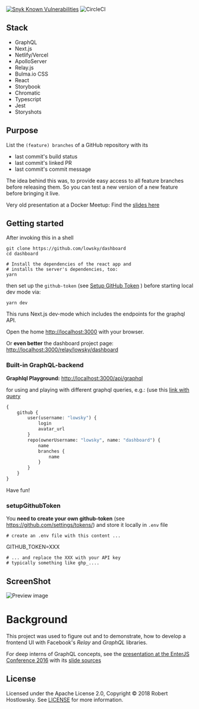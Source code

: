 [![Snyk Known Vulnerabilities](https://snyk.io/test/github/lowsky/dashboard/badge.svg)](https://snyk.io/test/github/lowsky/dashboard)
![CircleCI](https://circleci.com/gh/lowsky/dashboard.svg?style=svg)

## Stack

-   GraphQL
-   Next.js
-   Netlify/Vercel
-   ApolloServer
-   Relay.js
-   Bulma.io CSS
-   React
-   Storybook
-   Chromatic
-   Typescript
-   Jest
-   Storyshots

## Purpose

List the `(feature) branches` of a GitHub repository with its

-   last commit's build status
-   last commit's linked PR
-   last commit's commit message

The idea behind this was, to provide easy access to all feature branches before releasing them.
So you can test a new version of a new feature before bringing it live.

Very old presentation at a Docker Meetup: Find the [slides here](https://github.com/lowsky/dockerMeetupSlides)

## Getting started

After invoking this in a shell

    git clone https://github.com/lowsky/dashboard
    cd dashboard

    # Install the dependencies of the react app and
    # installs the server's dependencies, too:
    yarn

then set up the `github-token` (see [Setup GitHub Token](#setupgithubtoken) ) before starting local dev mode via:

    yarn dev

This runs Next.js dev-mode which includes the endpoints for the graphql API.

Open the home [http://localhost:3000](http://localhost:3000) with your browser.

Or **even better** the dashboard project page: [http://localhost:3000/relay/lowsky/dashboard](http://localhost:3000/relay/lowsky/dashboard)

### Built-in GraphQL-backend

**GraphIql Playground:** [http://localhost:3000/api/graphql](http://localhost:3000/api/graphql)

for using and playing with different graphql queries, e.g.:
(use this [link with query](http://localhost:3000/api/graphql?query=%7B%0A%20%20github%20%7B%0A%20%20%20%20user%28username%3A%20%22lowsky%22%29%20%7B%0A%20%20%20%20%20%20login%0A%20%20%20%20%20%20avatar_url%0A%20%20%20%20%7D%0A%20%20%20%20repo%28ownerUsername%3A%20%22lowsky%22%2C%20name%3A%20%22dashboard%22%29%20%7B%0A%20%20%20%20%20%20name%0A%20%20%20%20%20%20branches%7Bname%7D%0A%20%20%20%20%7D%0A%20%20%7D%0A%7D%0A)

```graphql
{
    github {
        user(username: "lowsky") {
            login
            avatar_url
        }
        repo(ownerUsername: "lowsky", name: "dashboard") {
            name
            branches {
                name
            }
        }
    }
}
```

Have fun!

### setupGithubToken

You **need to create your own github-token** (see https://github.com/settings/tokens/) and
store it locally in `.env` file

    # create an .env file with this content ...

GITHUB_TOKEN=XXX

    # ... and replace the XXX with your API key
    # typically something like ghp_....

## ScreenShot

![Preview image](./assets/images/DashboardDemo.png)

# Background

This project was used to figure out and to demonstrate, how to develop a frontend UI with Facebook's _Relay_ and _GraphQL_ libraries.

For deep interns of GraphQL concepts, see the [presentation at the EnterJS Conference 2016](https://lowsky.github.io/deck-graphql-relay-talk) with its [slide sources](https://www.github.com/lowsky/deck-graphql-relay-talk)

## License

Licensed under the Apache License 2.0, Copyright ©️ 2018 Robert Hostlowsky. See [LICENSE](LICENSE) for more information.
